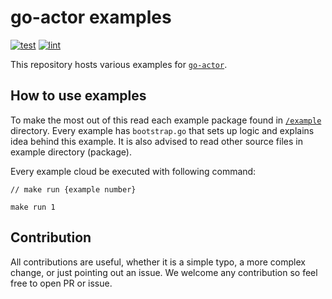 # go-actor examples

[![test](https://github.com/vladopajic/go-actor-examples/actions/workflows/test.yml/badge.svg?branch=main)](https://github.com/vladopajic/go-actor-examples/actions/workflows/test.yml)
[![lint](https://github.com/vladopajic/go-actor-examples/actions/workflows/lint.yml/badge.svg?branch=main)](https://github.com/vladopajic/go-actor-examples/actions/workflows/lint.yml)


This repository hosts various examples for [`go-actor`](https://github.com/vladopajic/go-actor).

## How to use examples

To make the most out of this read each example package found in [`/example`](/example/) directory. Every example has `bootstrap.go` that sets up logic and explains idea behind this example. It is also advised to read other source files in example directory (package).

Every example cloud be executed with following command:
```
// make run {example number}

make run 1
```

## Contribution

All contributions are useful, whether it is a simple typo, a more complex change, or just pointing out an issue. We welcome any contribution so feel free to open PR or issue. 
